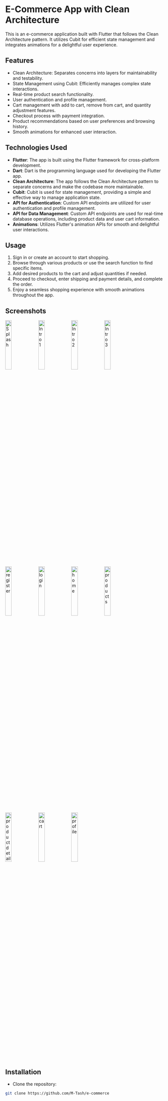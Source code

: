 # E-Commerce App with Clean Architecture

This is an e-commerce application built with Flutter that follows the Clean Architecture pattern. It utilizes Cubit for efficient state management and integrates animations for a delightful user experience.

## Features

- Clean Architecture: Separates concerns into layers for maintainability and testability.
- State Management using Cubit: Efficiently manages complex state interactions.
- Real-time product search functionality.
- User authentication and profile management.
- Cart management with add to cart, remove from cart, and quantity adjustment features.
- Checkout process with payment integration.
- Product recommendations based on user preferences and browsing history.
- Smooth animations for enhanced user interaction.

## Technologies Used

- **Flutter**: The app is built using the Flutter framework for cross-platform development.
- **Dart**: Dart is the programming language used for developing the Flutter app.
- **Clean Architecture**: The app follows the Clean Architecture pattern to separate concerns and make the codebase more maintainable.
- **Cubit**: Cubit is used for state management, providing a simple and effective way to manage application state.
- **API for Authentication**: Custom API endpoints are utilized for user authentication and profile management.
- **API for Data Management**: Custom API endpoints are used for real-time database operations, including product data and user cart information.
- **Animations**: Utilizes Flutter's animation APIs for smooth and delightful user interactions.

## Usage

1. Sign in or create an account to start shopping.
2. Browse through various products or use the search function to find specific items.
3. Add desired products to the cart and adjust quantities if needed.
4. Proceed to checkout, enter shipping and payment details, and complete the order.
5. Enjoy a seamless shopping experience with smooth animations throughout the app.

## Screenshots
<img src="https://github.com/M-Tash/e-commerce/assets/158067954/1f82b164-c10c-46d3-b466-8b11a283e8cd" alt="Splash" width="20%">
<img src="https://github.com/M-Tash/e-commerce/assets/158067954/a0ff1784-ef85-43c2-a918-d2e4bbe64f6e" alt="Intro 1" width="20%">
<img src="https://github.com/M-Tash/e-commerce/assets/158067954/29a0b535-fe76-4c96-a7bb-207238efc14b" alt="Intro 2" width="20%">
<img src="https://github.com/M-Tash/e-commerce/assets/158067954/7492e663-7b34-42d0-b670-afcc95f0eb46" alt="Intro 3" width="20%">
<img src="https://github.com/M-Tash/e-commerce/assets/158067954/0d4ea3bd-dbb2-4584-b677-11ab27c41cc1" alt="register" width="20%">
<img src="https://github.com/M-Tash/e-commerce/assets/158067954/c9048620-b58f-4a40-9f1a-1fbfe21b2f5e" alt="login" width="20%">
<img src="https://github.com/M-Tash/e-commerce/assets/158067954/4b916aa0-fbe9-469c-9ef7-1cb571984ddb" alt="home" width="20%">
<img src="https://github.com/M-Tash/e-commerce/assets/158067954/9cdf2e03-6d21-411a-b35a-38d135e2319a" alt="products" width="20%">
<img src="https://github.com/M-Tash/e-commerce/assets/158067954/8d6f4d63-38f2-4bd5-88b4-18812821cdc4" alt="product details" width="20%">
<img src="https://github.com/M-Tash/e-commerce/assets/158067954/4bc4e857-fc5b-4e5f-8f2d-3a47b6b88056" alt="cart" width="20%">
<img src="https://github.com/M-Tash/e-commerce/assets/158067954/23ac5242-a5a9-4553-9892-08af4fd43b03" alt="profile" width="20%">


## Installation

- Clone the repository:

```bash
git clone https://github.com/M-Tash/e-commerce
